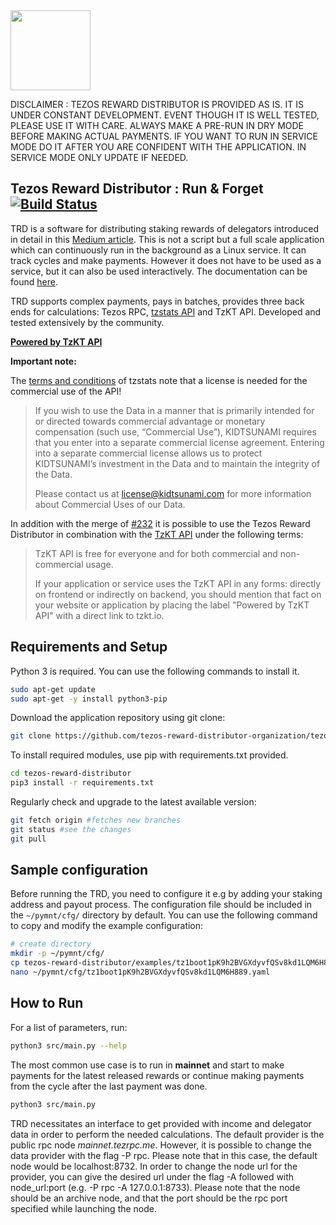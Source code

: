 <img src="https://raw.githubusercontent.com/habanoz/trd-art/master/logo-narrow/trd_512__1.png" width="128" /> 

DISCLAIMER : TEZOS REWARD DISTRIBUTOR IS PROVIDED AS IS. IT IS UNDER CONSTANT DEVELOPMENT. EVENT THOUGH IT IS WELL TESTED, PLEASE USE IT WITH CARE. ALWAYS MAKE A PRE-RUN IN DRY MODE BEFORE MAKING ACTUAL PAYMENTS. IF YOU WANT TO RUN IN SERVICE MODE DO IT AFTER YOU ARE CONFIDENT WITH THE APPLICATION. IN SERVICE MODE ONLY UPDATE IF NEEDED.

## Tezos Reward Distributor : Run & Forget [![Build Status](https://travis-ci.com/tezos-reward-distributor-organization/tezos-reward-distributor.svg?branch=master)](https://travis-ci.com/tezos-reward-distributor-organization/tezos-reward-distributor)

TRD is a software for distributing staking rewards of delegators introduced in detail in this [Medium article](https://medium.com/@huseyinabanox/tezos-reward-distributor-e6588c4d27e7). This is not a script but a full scale application which can continuously run in the background as a Linux service. It can track cycles and make payments. However it does not have to be used as a service, but it can also be used interactively.
The documentation can be found [here](https://tezos-reward-distributor-organization.github.io/tezos-reward-distributor/).

TRD supports complex payments, pays in batches, provides three back ends for calculations: Tezos RPC, [tzstats API](https://tzstats.com/) and TzKT API. Developed and tested extensively by the community.

**[Powered by TzKT API](https://tzkt.io/)**

**Important note:**

The [terms and conditions](https://tzstats.com/terms) of tzstats note that a license is needed for the commercial use of the API!

> If you wish to use the Data in a manner that is primarily intended for or directed towards commercial advantage or monetary compensation (such use, “Commercial Use”), KIDTSUNAMI requires that you enter into a separate commercial license agreement. Entering into a separate commercial license allows us to protect KIDTSUNAMI’s investment in the Data and to maintain the integrity of the Data.
>
> Please contact us at license@kidtsunami.com for more information about Commercial Uses of our Data.

In addition with the merge of [#232](https://github.com/tezos-reward-distributor-organization/tezos-reward-distributor/pull/232) it is possible to use the Tezos Reward Distributor in combination with the [TzKT API](https://api.tzkt.io/) under the following terms:

> TzKT API is free for everyone and for both commercial and non-commercial usage.
>
> If your application or service uses the TzKT API in any forms: directly on frontend or indirectly on backend, you should mention that fact on your website or
> application by placing the label "Powered by TzKT API" with a direct link to tzkt.io.

## Requirements and Setup

Python 3 is required. You can use the following commands to install it.

```bash
sudo apt-get update
sudo apt-get -y install python3-pip
```

Download the application repository using git clone:

```bash
git clone https://github.com/tezos-reward-distributor-organization/tezos-reward-distributor
```

To install required modules, use pip with requirements.txt provided.

```bash
cd tezos-reward-distributor
pip3 install -r requirements.txt
```

Regularly check and upgrade to the latest available version:

```bash
git fetch origin #fetches new branches
git status #see the changes
git pull
```

## Sample configuration

Before running the TRD, you need to configure it e.g by adding your staking address and payout process.
The configuration file should be included in the `~/pymnt/cfg/` directory by default. You can use the following command to copy and modify the example configuration:

```bash
# create directory
mkdir -p ~/pymnt/cfg/
cp tezos-reward-distributor/examples/tz1boot1pK9h2BVGXdyvfQSv8kd1LQM6H889.yaml ~/pymnt/cfg/
nano ~/pymnt/cfg/tz1boot1pK9h2BVGXdyvfQSv8kd1LQM6H889.yaml
```

## How to Run

For a list of parameters, run:

```bash
python3 src/main.py --help
```

The most common use case is to run in **mainnet** and start to make payments for the latest released rewards or continue making payments from the cycle after the last payment was done.

```bash
python3 src/main.py
```

TRD necessitates an interface to get provided with income and delegator data in order to perform the needed calculations.
The default provider is the public rpc node *mainnet.tezrpc.me*. However, it is possible to change the data provider with the flag -P rpc.
Please note that in this case, the default node would be localhost:8732. In order to change the node url for the provider, you can give the desired url 
under the flag -A followed with node_url:port (e.g. -P rpc -A 127.0.0.1:8733).
Please note that the node should be an archive node, and that the port should be the rpc port specified while launching the node.
